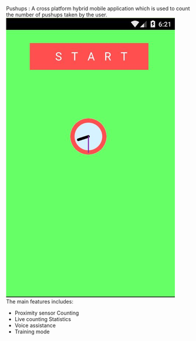 Pushups : A cross platform hybrid mobile application which is used to count the number of pushups taken by the user.<br />
![Alt text](https://github.com/pauljacobv/PushUps/blob/master/screen.jpg?raw=true "PushUps")<br />
The main features includes:<br />
* Proximity sensor Counting<br />
* Live counting Statistics<br />
* Voice assistance<br />
* Training mode<br />